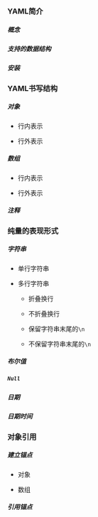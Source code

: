 ### YAML简介

##### 概念

##### 支持的数据结构

##### 安装

### YAML书写结构

##### 对象

* 行内表示

* 行外表示

##### 数组

* 行内表示

* 行外表示

##### 注释

### 纯量的表现形式

##### 字符串

* 单行字符串

* 多行字符串

    * 折叠换行
    
    * 不折叠换行
    
    * 保留字符串末尾的`\n`
    
    * 不保留字符串末尾的`\n`

##### 布尔值

##### `Null`

##### 日期

##### 日期时间

### 对象引用

##### 建立锚点

* 对象

* 数组

##### 引用锚点